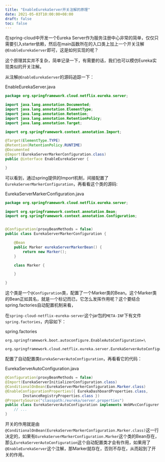 ```yaml
---
title: "EnableEurekaServer开关注解的原理"
date: 2021-05-03T10:00:00+08:00
draft: false
toc: false
---
```


在spring-cloud中开发一个Eureka Server作为服务注册中心非常的简单，仅仅只需要引入starter依赖，然后在main函数所在的入口类上加上一个开关注解`@EnableEurekaServer`即可，这是如何实现的呢？

这个原理其实并不复杂，简单记录一下，有需要的话，我们也可以模仿Eureka实现类似的开关注解。

从注解`@EnableEurekaServer`的源码追踪一下：

EnableEurekaServer.java
```java
package org.springframework.cloud.netflix.eureka.server;

import java.lang.annotation.Documented;
import java.lang.annotation.ElementType;
import java.lang.annotation.Retention;
import java.lang.annotation.RetentionPolicy;
import java.lang.annotation.Target;

import org.springframework.context.annotation.Import;

@Target(ElementType.TYPE)
@Retention(RetentionPolicy.RUNTIME)
@Documented
@Import(EurekaServerMarkerConfiguration.class)
public @interface EnableEurekaServer {

}
```

可以看到，通过spring提供的Import机制，间接配置了`EurekaServerMarkerConfiguration`，再看看这个类的源码:

EurekaServerMarkerConfiguration.java
```java
package org.springframework.cloud.netflix.eureka.server;

import org.springframework.context.annotation.Bean;
import org.springframework.context.annotation.Configuration;


@Configuration(proxyBeanMethods = false)
public class EurekaServerMarkerConfiguration {

    @Bean
    public Marker eurekaServerMarkerBean() {
        return new Marker();
    }

    class Marker {

    }

}
```

这个类是一个`@Configuration`类，配置了一个Marker类的Bean。这个Marker类的Bean正如其名，就是一个标记而已，它怎么发挥作用呢？这个要结合spring.factories自动配置机制来看，

在`spring-cloud-netflix-eureka-server`这个jar包的`META-INF`下有文件`spring.factories`，内容如下：

spring.factories
```properties
org.springframework.boot.autoconfigure.EnableAutoConfiguration=\
  org.springframework.cloud.netflix.eureka.server.EurekaServerAutoConfiguration
```

配置了自动配置类`EurekaServerAutoConfiguration`，再看看它的代码：

EurekaServerAutoConfiguration.java
```java
@Configuration(proxyBeanMethods = false)
@Import(EurekaServerInitializerConfiguration.class)
@ConditionalOnBean(EurekaServerMarkerConfiguration.Marker.class)
@EnableConfigurationProperties({ EurekaDashboardProperties.class,
        InstanceRegistryProperties.class })
@PropertySource("classpath:/eureka/server.properties")
public class EurekaServerAutoConfiguration implements WebMvcConfigurer {
    // ...
}
```

开关的作用就是由`@ConditionalOnBean(EurekaServerMarkerConfiguration.Marker.class)`这一行决定的，如果有`EurekaServerMarkerConfiguration.Marker`这个类的Bean存在，那么`EurekaServerAutoConfiguration`这个自动配置类才会有作用，如果用了`@EnableEurekaServer`这个注解，那Marker就存在，否则不存在，从而起到了开关的作用。
